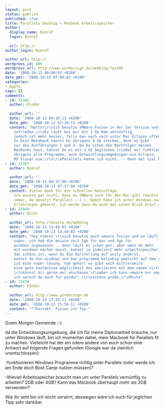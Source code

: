 ```yaml
---
layout: post
status: publish
published: true
title: Parallels Desktop + Macbook Arbeitsspeicher
author:
  display_name: NimroT
  login: NimroT
  
  url: http://
author_login: NimroT

author_url: http://
wordpress_id: 495
wordpress_url: http://www.pindarsign.de/webblog/?p=495
date: '2008-10-13 09:00:03 +0200'
date_gmt: '2008-10-13 07:00:03 +0200'
categories:
- Apple
tags: []
comments:
- id: 15382
  author: Pindar
  
  author_url: ''
  date: '2008-10-13 09:18:13 +0200'
  date_gmt: '2008-10-13 07:18:13 +0200'
  content: "Hallo!\r\nIch benutze VMWare Fusion in der 2er Version und bin damit sehr
    zufrieden.\r\nEs läuft bei mir mit 2 Gb Ram vernünftig,
    jedoch ist mehr besser, falls man auch noch unter Mac Eclipse offen haben will.
    In Dein Notebook kannst Du übrigens 4 Gb stecken, denn es gibt
    nur die Ausführungen 2 und 4. Da Du schon den Nachfolger meines
    MacBooks hast, kannst Du es mit 4 Gb beglücken.\r\nBei mir funktionieren
    übrigens alle Programme, auch Entwicklungsumgebungen wie Eclipse,
    MS Visual usw.\r\n\r\nParallels kenne ich nicht. -- Dann mal viel Erfolg dabei!"
- id: 15387
  author: NimroT
  
  author_url: ''
  date: '2008-10-13 09:37:09 +0200'
  date_gmt: '2008-10-13 07:37:09 +0200'
  content: Vielen Dank für die schnellen Ratschläge.
    Ich wusste gar nicht, dass es VMWare auch für den Mac gibt (dachte
    immer, du benutzt Parallels ;-) ). Damit habe ich unter Windows auch schon gute
    Erfahrungen gemacht. Ich werde dann da auch mal einen Blick drauf werfen.
- id: 15449
  author: Michi
  
  author_url: http://mesite.de/webblog
  date: '2008-10-13 15:49:03 +0200'
  date_gmt: '2008-10-13 13:49:03 +0200'
  content: "hey nimrot.\r\nich benutze auch vmware fusion und es läuft
    super. ich hab die meiste zeit 1gb für mac und 1gb für
    windows zugewiesen... dann läuft es schon gut. aber wenn du mehr
    mit windows machen musst, kannst ja jederzeit mehr arbeitsspeicher zuweisen. und
    das schöne ist, wenn du die darstellung auf unity änderst,
    kannst du die windows und mac-programme beliebig gemischt auf dem desktop haben...
    ist eine super lösung. hab gehört es gibt auch mittlerweile
    eine gute kostenlose möglichkeit des emulierens mit dem namen virtualbox\r\nhttp://www.virtualbox.org/wiki/Downloads
    \r\nkannst dir gerne mal anschauen.\r\naber ich kann vmware nur empfehlen;-)\r\ndenk
    ich sprech da auch für pindar:-)\r\nschöne grüße,\r\nMichi"
- id: 15470
  author: Pindar
  
  author_url: http://www.pindarsign.de
  date: '2008-10-13 17:56:11 +0200'
  date_gmt: '2008-10-13 15:56:11 +0200'
  content: "^^Korrekt. Fusion ist Top."
---
```

<p>Guten Morgen Gemeinde ;-)</p>
<p>da die Entwicklungsumgebung, die ich für meine Diplomarbeit brauche, nur unter Windows läuft, bin ich momentan dabei, mein Macbook für Parallels fit zu machen. Vielleicht hat der ein odere andere von euch schon eine Antwort auf folgende Fragen gefunden (Google war da ziemlich unentschlossen):</p>
<p>-funktionieren Windows Programme richtig unter Parallels (oder werde ich am Ende doch Boot Camp nutzen müssen)?</p>
<p>-Wieviel Arbeitsspeicher braucht man um unter Parallels vernünftig zu arbeiten? 2GB oder 4GB? Kann das Macbook überhaupt mehr als 3GB verwenden?</p>
<p>Wie ihr seht bin ich leicht verwirrt, deswegen wäre ich euch für jeglichen Tipp sehr dankbar.</p>
